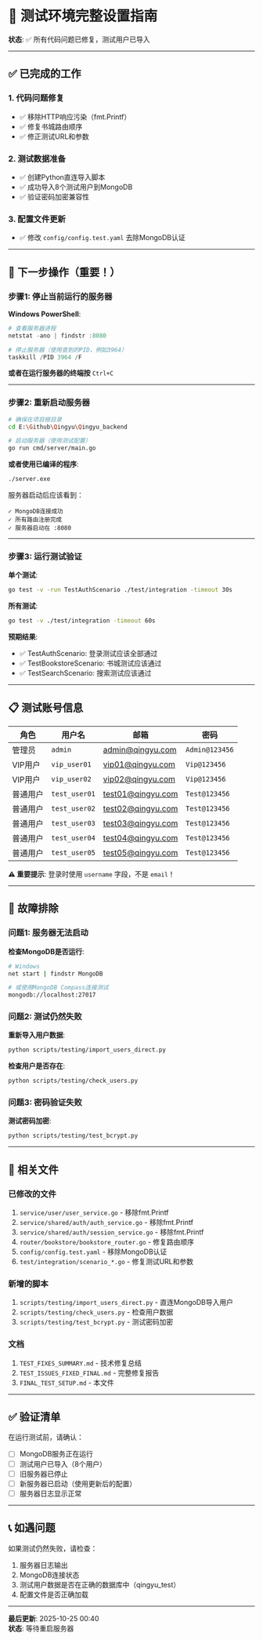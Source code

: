 # 🎯 测试环境完整设置指南

**状态**: ✅ 所有代码问题已修复，测试用户已导入

---

## ✅ 已完成的工作

### 1. 代码问题修复
- ✅ 移除HTTP响应污染（fmt.Printf）
- ✅ 修复书城路由顺序
- ✅ 修正测试URL和参数

### 2. 测试数据准备
- ✅ 创建Python直连导入脚本
- ✅ 成功导入8个测试用户到MongoDB
- ✅ 验证密码加密兼容性

### 3. 配置文件更新
- ✅ 修改 `config/config.test.yaml` 去除MongoDB认证

---

## 🚀 下一步操作（重要！）

### 步骤1: 停止当前运行的服务器

**Windows PowerShell**:
```powershell
# 查看服务器进程
netstat -ano | findstr :8080

# 停止服务器（使用查到的PID，例如3964）
taskkill /PID 3964 /F
```

**或者在运行服务器的终端按** `Ctrl+C`

---

### 步骤2: 重新启动服务器

```bash
# 确保在项目根目录
cd E:\Github\Qingyu\Qingyu_backend

# 启动服务器（使用测试配置）
go run cmd/server/main.go
```

**或者使用已编译的程序**:
```bash
./server.exe
```

服务器启动后应该看到：
```
✓ MongoDB连接成功
✓ 所有路由注册完成
✓ 服务器启动在 :8080
```

---

### 步骤3: 运行测试验证

**单个测试**:
```bash
go test -v -run TestAuthScenario ./test/integration -timeout 30s
```

**所有测试**:
```bash
go test -v ./test/integration -timeout 60s
```

**预期结果**:
- ✅ TestAuthScenario: 登录测试应该全部通过
- ✅ TestBookstoreScenario: 书城测试应该通过
- ✅ TestSearchScenario: 搜索测试应该通过

---

## 📋 测试账号信息

| 角色 | 用户名 | 邮箱 | 密码 |
|------|---------|------|------|
| 管理员 | `admin` | admin@qingyu.com | `Admin@123456` |
| VIP用户 | `vip_user01` | vip01@qingyu.com | `Vip@123456` |
| VIP用户 | `vip_user02` | vip02@qingyu.com | `Vip@123456` |
| 普通用户 | `test_user01` | test01@qingyu.com | `Test@123456` |
| 普通用户 | `test_user02` | test02@qingyu.com | `Test@123456` |
| 普通用户 | `test_user03` | test03@qingyu.com | `Test@123456` |
| 普通用户 | `test_user04` | test04@qingyu.com | `Test@123456` |
| 普通用户 | `test_user05` | test05@qingyu.com | `Test@123456` |

**⚠️ 重要提示**: 登录时使用 `username` 字段，不是 `email`！

---

## 🔧 故障排除

### 问题1: 服务器无法启动

**检查MongoDB是否运行**:
```bash
# Windows
net start | findstr MongoDB

# 或使用MongoDB Compass连接测试
mongodb://localhost:27017
```

### 问题2: 测试仍然失败

**重新导入用户数据**:
```bash
python scripts/testing/import_users_direct.py
```

**检查用户是否存在**:
```bash
python scripts/testing/check_users.py
```

### 问题3: 密码验证失败

**测试密码加密**:
```bash
python scripts/testing/test_bcrypt.py
```

---

## 📁 相关文件

### 已修改的文件
1. `service/user/user_service.go` - 移除fmt.Printf
2. `service/shared/auth/auth_service.go` - 移除fmt.Printf  
3. `service/shared/auth/session_service.go` - 移除fmt.Printf
4. `router/bookstore/bookstore_router.go` - 修复路由顺序
5. `config/config.test.yaml` - 移除MongoDB认证
6. `test/integration/scenario_*.go` - 修复测试URL和参数

### 新增的脚本
1. `scripts/testing/import_users_direct.py` - 直连MongoDB导入用户
2. `scripts/testing/check_users.py` - 检查用户数据
3. `scripts/testing/test_bcrypt.py` - 测试密码加密

### 文档
1. `TEST_FIXES_SUMMARY.md` - 技术修复总结
2. `TEST_ISSUES_FIXED_FINAL.md` - 完整修复报告
3. `FINAL_TEST_SETUP.md` - 本文件

---

## ✅ 验证清单

在运行测试前，请确认：

- [ ] MongoDB服务正在运行
- [ ] 测试用户已导入（8个用户）
- [ ] 旧服务器已停止
- [ ] 新服务器已启动（使用更新后的配置）
- [ ] 服务器日志显示正常

---

## 📞 如遇问题

如果测试仍然失败，请检查：
1. 服务器日志输出
2. MongoDB连接状态
3. 测试用户数据是否在正确的数据库中（qingyu_test）
4. 配置文件是否正确加载

---

**最后更新**: 2025-10-25 00:40  
**状态**: 等待重启服务器


